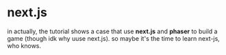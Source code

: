 # next.js

in actually, the tutorial shows a case that use **next.js** and **phaser** to build a game (though idk why uuse next.js). so maybe it's the time to learn next-js, who knows.